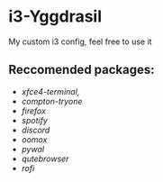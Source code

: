 # i3-Yggdrasil
My custom i3 config, feel free to use it

## Reccomended packages: ## 
*  *xfce4-terminal,*
* *compton-tryone*
* *firefox*
* *spotify*
* *discord*
* *oomox*
* *pywal*
* *qutebrowser*
* *rofi*
